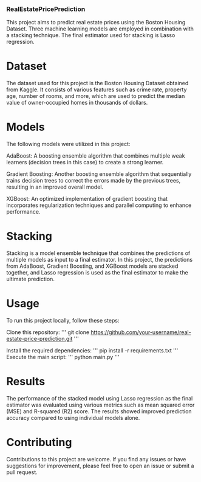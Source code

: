 ### RealEstatePricePrediction
This project aims to predict real estate prices using the Boston Housing Dataset. Three machine learning models are employed in combination with a stacking technique. The final estimator used for stacking is Lasso regression. 

# Dataset
The dataset used for this project is the Boston Housing Dataset obtained from Kaggle. It consists of various features such as crime rate, property age, number of rooms, and more, which are used to predict the median value of owner-occupied homes in thousands of dollars.

# Models
The following models were utilized in this project:

AdaBoost: A boosting ensemble algorithm that combines multiple weak learners (decision trees in this case) to create a strong learner.

Gradient Boosting: Another boosting ensemble algorithm that sequentially trains decision trees to correct the errors made by the previous trees, resulting in an improved overall model.

XGBoost: An optimized implementation of gradient boosting that incorporates regularization techniques and parallel computing to enhance performance.

# Stacking
Stacking is a model ensemble technique that combines the predictions of multiple models as input to a final estimator. In this project, the predictions from AdaBoost, Gradient Boosting, and XGBoost models are stacked together, and Lasso regression is used as the final estimator to make the ultimate prediction.

# Usage
To run this project locally, follow these steps:

Clone this repository:
'''
git clone https://github.com/your-username/real-estate-price-prediction.git
'''

Install the required dependencies:
'''
pip install -r requirements.txt
'''
Execute the main script:
'''
python main.py
'''

# Results
The performance of the stacked model using Lasso regression as the final estimator was evaluated using various metrics such as mean squared error (MSE) and R-squared (R2) score. The results showed improved prediction accuracy compared to using individual models alone.

# Contributing
Contributions to this project are welcome. If you find any issues or have suggestions for improvement, please feel free to open an issue or submit a pull request.
